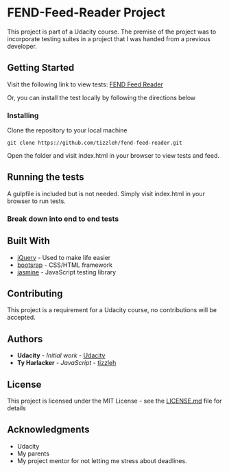 # FEND-Feed-Reader Project

This project is part of a Udacity course. The premise of the project was to incorporate testing suites in a project that I was handed from a previous developer.

## Getting Started
Visit the following link to view tests: [FEND Feed Reader](https://tizzleh.github.io/fend-feed-reader/)

Or, you can install the test locally by following the directions below

### Installing

Clone the repository to your local machine

```
git clone https://github.com/tizzleh/fend-feed-reader.git
```
Open the folder and visit index.html in your browser to view tests and feed.


## Running the tests
A gulpfile is included but is not needed. Simply visit index.html in your browser to run tests.

### Break down into end to end tests


## Built With
* [jQuery](https://github.com/jquery/jquery) - Used to make life easier
* [bootsrap](https://github.com/twbs/bootstrap) - CSS/HTML framework
* [jasmine](https://github.com/twbs/jasmine) - JavaScript testing library

## Contributing

This project is a requirement for a Udacity course, no contributions will be accepted.

## Authors

* **Udacity** - *Initial work* - [Udacity](https://github.com/udacity)
* **Ty Harlacker** - *JavaScript* - [tizzleh](https://github.com/tizzleh)

## License

This project is licensed under the MIT License - see the [LICENSE.md](LICENSE.md) file for details

## Acknowledgments

* Udacity
* My parents
* My project mentor for not letting me stress about deadlines.
